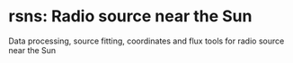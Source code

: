 # rsns: Radio source near the Sun

Data processing, source fitting, coordinates and flux tools for radio source near the Sun